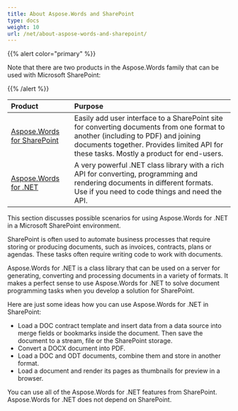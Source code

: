 ```yaml
---
title: About Aspose.Words and SharePoint
type: docs
weight: 10
url: /net/about-aspose-words-and-sharepoint/
---
```


{{% alert color="primary" %}} 

Note that there are two products in the Aspose.Words family that can be used with Microsoft SharePoint: 

{{% /alert %}} 

|**Product** |**Purpose** |
| :- | :- |
|[Aspose.Words for SharePoint](http://www.aspose.com/categories/sharepoint-components/aspose.words-for-sharepoint/default.aspx)|Easily add user interface to a SharePoint site for converting documents from one format to another (including to PDF) and joining documents together. Provides limited API for these tasks. Mostly a product for end-users. |
|[Aspose.Words for .NET](http://www.aspose.com/categories/.net-components/aspose.words-for-.net/default.aspx) |A very powerful .NET class library with a rich API for converting, programming and rendering documents in different formats. Use if you need to code things and need the API. |
This section discusses possible scenarios for using Aspose.Words for .NET in a Microsoft SharePoint environment.

SharePoint is often used to automate business processes that require storing or producing documents, such as invoices, contracts, plans or agendas. These tasks often require writing code to work with documents. 

Aspose.Words for .NET is a class library that can be used on a server for generating, converting and processing documents in a variety of formats. It makes a perfect sense to use Aspose.Words for .NET to solve document programming tasks when you develop a solution for SharePoint. 

Here are just some ideas how you can use Aspose.Words for .NET in SharePoint: 

- Load a DOC contract template and insert data from a data source into merge fields or bookmarks inside the document. Then save the document to a stream, file or the SharePoint storage. 
- Convert a DOCX document into PDF. 
- Load a DOC and ODT documents, combine them and store in another format. 
- Load a document and render its pages as thumbnails for preview in a browser. 

You can use all of the Aspose.Words for .NET features from SharePoint. Aspose.Words for .NET does not depend on SharePoint. 
